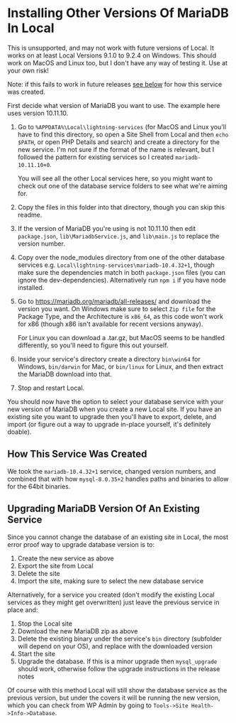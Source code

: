 # Installing Other Versions Of MariaDB In Local

This is unsupported, and may not work with future versions of Local. It works on at least Local Versions 9.1.0 to 9.2.4 on Windows. This should work on MacOS and Linux too, but I don't have any way of testing it. Use at your own risk!

Note: if this fails to work in future releases [see below](#how-this-service-was-created) for how this service was created.

First decide what version of MariaDB you want to use. The example here uses version 10.11.10.

1. Go to `%APPDATA%\Local\lightning-services` (for MacOS and Linux you'll have to find this directory, so open a Site Shell from Local and then `echo $PATH`, or open PHP Details and search) and create a directory for the new service. I'm not sure if the format of the name is relevant, but I followed the pattern for existing services so I created `mariadb-10.11.10+0`.

    You will see all the other Local services here, so you might want to check out one of the database service folders to see what we're aiming for.

1. Copy the files in this folder into that directory, though you can skip this readme.
1. If the version of MariaDB you're using is not 10.11.10 then edit `package.json`, `lib\MariadbService.js`, and `lib\main.js` to replace the version number.
1. Copy over the node_modules directory from one of the other database services e.g. `Local\lightning-services\mariadb-10.4.32+1`, though make sure the dependencies match in both `package.json` files (you can ignore the dev-dependencies). Alternatively run `npm i` if you have node installed.
1. Go to <https://mariadb.org/mariadb/all-releases/> and download the version you want. On Windows make sure to select `Zip file` for the Package Type, and the Architecture is `x86_64`, as this code won't work for x86 (though x86 isn't
available for recent versions anyway).

    For Linux you can download a .tar.gz, but MacOS seems to be handled differently, so you'll need to figure this out yourself.

1. Inside your service's directory create a directory `bin\win64` for Windows, `bin/darwin` for Mac, or `bin/linux` for Linux, and then extract the MariaDB download into that.
1. Stop and restart Local.

You should now have the option to select your database service with your new version of MariaDB when you create a new Local site. If you have an existing site you want to upgrade then you'll have to export, delete, and import (or figure out a way to upgrade in-place yourself, it's definitely doable).

## How This Service Was Created

We took the `mariadb-10.4.32+1` service, changed version numbers, and combined that with how `mysql-8.0.35+2` handles paths and binaries to allow for the 64bit binaries.

## Upgrading MariaDB Version Of An Existing Service

Since you cannot change the database of an existing site in Local, the most error proof way to upgrade database version is to:

1. Create the new service as above
1. Export the site from Local
1. Delete the site
1. Import the site, making sure to select the new database service

Alternatively, for a service you created (don't modify the existing Local services as they might get overwritten) just leave the previous service in place and:

1. Stop the Local site
1. Download the new MariaDB zip as above
1. Delete the existing binary under the service's `bin` directory (subfolder will depend on your OS), and replace with the downloaded version
1. Start the site
1. Upgrade the database. If this is a minor upgrade then `mysql_upgrade` should work, otherwise follow the upgrade instructions in the release notes

Of course with this method Local will still show the database service as the previous version, but under the covers it will be running the new version, which you can check from WP Admin by going to `Tools->Site Health->Info->Database`.
